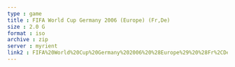 ```yaml
---
type : game
title : FIFA World Cup Germany 2006 (Europe) (Fr,De)
size : 2.0 G
format : iso
archive : zip
server : myrient
link2 : FIFA%20World%20Cup%20Germany%202006%20%28Europe%29%20%28Fr%2CDe%29
---
```

